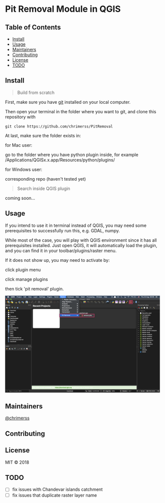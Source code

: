 # Pit Removal Module in QGIS

## Table of Contents

- [Install](#install)
- [Usage](#usage)
- [Maintainers](#maintainers)
- [Contributing](#contributing)
- [License](#license)
- [TODO](#TODO)

## Install
> Build from scratch

First, make sure you have [git](https://git-scm.com/) installed on your local computer.

Then open your terminal in the folder where you want to git, and clone this repository with 
```
git clone https://github.com/chrimerss/PitRemoval
```

At last, make sure the folder exists in:

for Mac user: 

go to the folder where you have python plugin inside, for example /Applications/QGISx.x.app/Resources/python/plugins/

for Windows user:

corresponding repo (haven't tested yet)

> Search inside QGIS plugin

coming soon...

## Usage

If you intend to use it in terminal instead of QGIS, you may need some prerequisites to successfully run this, e.g. GDAL, numpy.

While most of the case, you will play with QGIS environment since it has all prerequisites installed. Just open QGIS, it will automatically load the plugin, and you can find it in your toolbar/plugins/raster menu.

If it does not show up, you may need to activate by:

click plugin menu

click manage plugins

then tick 'pit removal' plugin.

<img src="resources/screenshot.png">


## Maintainers

[@chrimerss](https://github.com/chrimerss)

## Contributing



## License

MIT © 2018 


## TODO
- [ ] fix issues with Chandevar islands catchment
- [ ] fix issues that duplicate raster layer name
